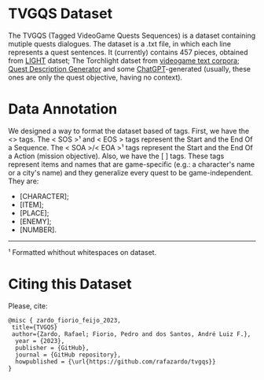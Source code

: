 # TVGQS Dataset
 
The TVGQS (Tagged VideoGame Quests Sequences) is a dataset containing mutiple quests dialogues. The dataset is a .txt file, in which each line represents a quest sentences. It (currently) contains 457 pieces, obtained from [LIGHT](https://paperswithcode.com/dataset/light-quests) datset; The Torchlight datset from [videogame text corpora](https://github.com/hmi-utwente/video-game-text-corpora); [Quest Description Generator](https://www.fantasynamegenerators.com/quest-descriptions.php) and some [ChatGPT](https://chat.openai.com/)-generated (usually, these ones are only the quest objective, having no context).

# Data Annotation

We designed a way to format the dataset based of tags. First, we have the <> tags. The < SOS >¹ and < EOS > tags represent the Start and the End Of a Sequence. The < SOA >/< EOA >¹ tags represent the Start and the End Of a Action (mission objective). Also, we have the [ ] tags. These tags represent items and names that are game-specific (e.g.: a character's name or a city's name) and they generalize every quest to be game-independent. They are:
* [CHARACTER];
* [ITEM];
* [PLACE];
* [ENEMY];
* [NUMBER].

--- 
¹ Formatted whithout whitespaces on dataset.

# Citing this Dataset

Please, cite:

```
@misc { zardo_fiorio_feijo_2023,
 title={TVGQS}
 author={Zardo, Rafael; Fiorio, Pedro and dos Santos, André Luiz F.},
  year = {2023},
  publisher = {GitHub},
  journal = {GitHub repository},
  howpublished = {\url{https://github.com/rafazardo/tvgqs}}
}
```
